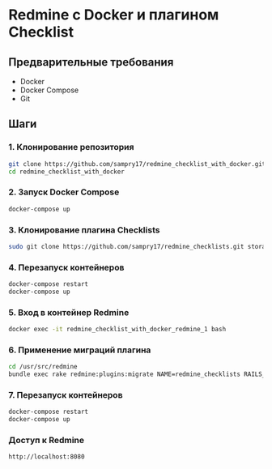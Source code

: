# Redmine с Docker и плагином Checklist

## Предварительные требования

- Docker
- Docker Compose
- Git

## Шаги

### 1. Клонирование репозитория

```bash
git clone https://github.com/sampry17/redmine_checklist_with_docker.git
cd redmine_checklist_with_docker
```

### 2. Запуск Docker Compose

```bash
docker-compose up
```

### 3. Клонирование плагина Checklists

```bash
sudo git clone https://github.com/sampry17/redmine_checklists.git storage/docker_redmine-plugins/redmine_checklists
```

### 4. Перезапуск контейнеров

```bash
docker-compose restart
docker-compose up
```

### 5. Вход в контейнер Redmine

```bash
docker exec -it redmine_checklist_with_docker_redmine_1 bash
```

### 6. Применение миграций плагина

```bash
cd /usr/src/redmine
bundle exec rake redmine:plugins:migrate NAME=redmine_checklists RAILS_ENV=production
```

### 7. Перезапуск контейнеров

```bash
docker-compose restart
docker-compose up
```

### Доступ к Redmine 

```bash
http://localhost:8080
```
